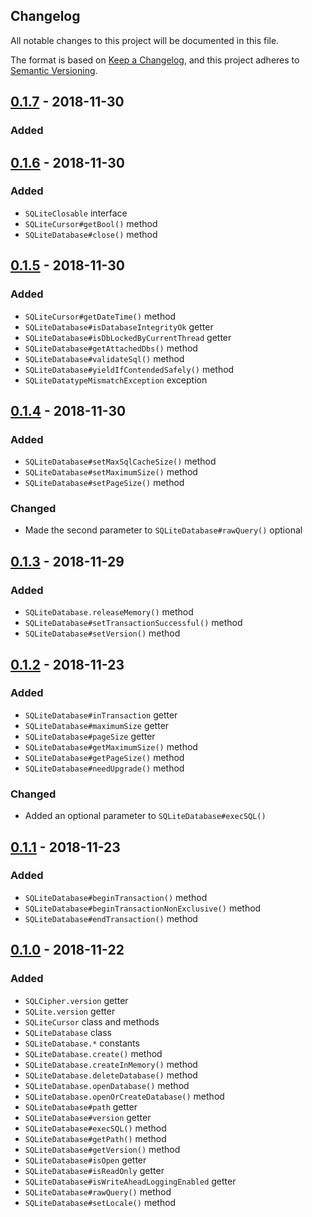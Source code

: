 Changelog
---------

All notable changes to this project will be documented in this file.

The format is based on [Keep a Changelog](https://keepachangelog.com/en/1.0.0/),
and this project adheres to [Semantic Versioning](https://semver.org/spec/v2.0.0.html).

## [0.1.7] - 2018-11-30
### Added

## [0.1.6] - 2018-11-30
### Added
- `SQLiteClosable` interface
- `SQLiteCursor#getBool()` method
- `SQLiteDatabase#close()` method

## [0.1.5] - 2018-11-30
### Added
- `SQLiteCursor#getDateTime()` method
- `SQLiteDatabase#isDatabaseIntegrityOk` getter
- `SQLiteDatabase#isDbLockedByCurrentThread` getter
- `SQLiteDatabase#getAttachedDbs()` method
- `SQLiteDatabase#validateSql()` method
- `SQLiteDatabase#yieldIfContendedSafely()` method
- `SQLiteDatatypeMismatchException` exception

## [0.1.4] - 2018-11-30
### Added
- `SQLiteDatabase#setMaxSqlCacheSize()` method
- `SQLiteDatabase#setMaximumSize()` method
- `SQLiteDatabase#setPageSize()` method
### Changed
- Made the second parameter to `SQLiteDatabase#rawQuery()` optional

## [0.1.3] - 2018-11-29
### Added
- `SQLiteDatabase.releaseMemory()` method
- `SQLiteDatabase#setTransactionSuccessful()` method
- `SQLiteDatabase#setVersion()` method

## [0.1.2] - 2018-11-23
### Added
- `SQLiteDatabase#inTransaction` getter
- `SQLiteDatabase#maximumSize` getter
- `SQLiteDatabase#pageSize` getter
- `SQLiteDatabase#getMaximumSize()` method
- `SQLiteDatabase#getPageSize()` method
- `SQLiteDatabase#needUpgrade()` method
### Changed
- Added an optional parameter to `SQLiteDatabase#execSQL()`

## [0.1.1] - 2018-11-23
### Added
- `SQLiteDatabase#beginTransaction()` method
- `SQLiteDatabase#beginTransactionNonExclusive()` method
- `SQLiteDatabase#endTransaction()` method

## [0.1.0] - 2018-11-22
### Added
- `SQLCipher.version` getter
- `SQLite.version` getter
- `SQLiteCursor` class and methods
- `SQLiteDatabase` class
- `SQLiteDatabase.*` constants
- `SQLiteDatabase.create()` method
- `SQLiteDatabase.createInMemory()` method
- `SQLiteDatabase.deleteDatabase()` method
- `SQLiteDatabase.openDatabase()` method
- `SQLiteDatabase.openOrCreateDatabase()` method
- `SQLiteDatabase#path` getter
- `SQLiteDatabase#version` getter
- `SQLiteDatabase#execSQL()` method
- `SQLiteDatabase#getPath()` method
- `SQLiteDatabase#getVersion()` method
- `SQLiteDatabase#isOpen` getter
- `SQLiteDatabase#isReadOnly` getter
- `SQLiteDatabase#isWriteAheadLoggingEnabled` getter
- `SQLiteDatabase#rawQuery()` method
- `SQLiteDatabase#setLocale()` method

[0.1.7]:  https://github.com/drydart/flutter_sqlcipher/compare/0.1.6...0.1.7
[0.1.6]:  https://github.com/drydart/flutter_sqlcipher/compare/0.1.5...0.1.6
[0.1.5]:  https://github.com/drydart/flutter_sqlcipher/compare/0.1.4...0.1.5
[0.1.4]:  https://github.com/drydart/flutter_sqlcipher/compare/0.1.3...0.1.4
[0.1.3]:  https://github.com/drydart/flutter_sqlcipher/compare/0.1.2...0.1.3
[0.1.2]:  https://github.com/drydart/flutter_sqlcipher/compare/0.1.1...0.1.2
[0.1.1]:  https://github.com/drydart/flutter_sqlcipher/compare/0.1.0...0.1.1
[0.1.0]:  https://github.com/drydart/flutter_sqlcipher/compare/0.0.6...0.1.0
